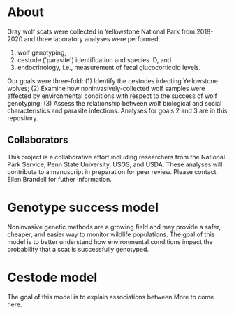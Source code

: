 # About
Gray wolf scats were collected in Yellowstone National Park from 2018-2020 and three laboratory analyses were performed:
1. wolf genotyping,
2. cestode ('parasite') identification and species ID, and
3. endocrinology, i.e., measurement of fecal glucocorticoid levels.

Our goals were three-fold: (1) Identify the cestodes infecting Yellowstone wolves; (2) Examine how noninvasively-collected wolf samples were affected by environmental conditions with respect to the success of wolf genotyping; (3) Assess the relationship between wolf biological and social characteristics and parasite infections. Analyses for goals 2 and 3 are in this repository.

## Collaborators
This project is a collaborative effort including researchers from the National Park Service, Penn State University, USGS, and USDA. These analyses will contribute to a manuscript in preparation for peer review. Please contact Ellen Brandell for futher information.

# Genotype success model
Noninvasive genetic methods are a growing field and may provide a safer, cheaper, and easier way to monitor wildlife populations. The goal of this model is to better understand how environmental conditions impact the probability that a scat is successfully genotyped.

# Cestode model
The goal of this model is to explain associations between
More to come here.
